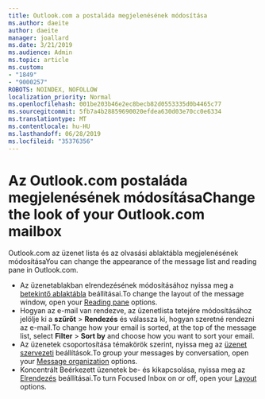 ```yaml
---
title: Outlook.com a postaláda megjelenésének módosítása
ms.author: daeite
author: daeite
manager: joallard
ms.date: 3/21/2019
ms.audience: Admin
ms.topic: article
ms.custom:
- "1849"
- "9000257"
ROBOTS: NOINDEX, NOFOLLOW
localization_priority: Normal
ms.openlocfilehash: 001be203b46e2ec8becb82d0553335d0b4465c77
ms.sourcegitcommit: 5fb7a4b28859690020efdea630d03e70cc0e6334
ms.translationtype: MT
ms.contentlocale: hu-HU
ms.lasthandoff: 06/28/2019
ms.locfileid: "35376356"
---
```

# <a name="change-the-look-of-your-outlookcom-mailbox"></a><span data-ttu-id="73a42-102">Az Outlook.com postaláda megjelenésének módosítása</span><span class="sxs-lookup"><span data-stu-id="73a42-102">Change the look of your Outlook.com mailbox</span></span>

<span data-ttu-id="73a42-103">Outlook.com az üzenet lista és az olvasási ablaktábla megjelenésének módosítása</span><span class="sxs-lookup"><span data-stu-id="73a42-103">You can change the appearance of the message list and reading pane in Outlook.com.</span></span>

- <span data-ttu-id="73a42-104">Az üzenetablakban elrendezésének módosításához nyissa meg a [betekintő ablaktábla](https://outlook.live.com/mail/options/mail/layout/readingPane) beállításai.</span><span class="sxs-lookup"><span data-stu-id="73a42-104">To change the layout of the message window, open your [Reading pane](https://outlook.live.com/mail/options/mail/layout/readingPane) options.</span></span>
- <span data-ttu-id="73a42-105">Hogyan az e-mail van rendezve, az üzenetlista tetejére módosításához jelölje ki a **szűrőt** > **Rendezés** és válassza ki, hogyan szeretné rendezni az e-mail.</span><span class="sxs-lookup"><span data-stu-id="73a42-105">To change how your email is sorted, at the top of the message list, select **Filter** > **Sort by** and choose how you want to sort your email.</span></span>
- <span data-ttu-id="73a42-106">Az üzenetek csoportosítása témakörök szerint, nyissa meg az [üzenet szervezeti](https://outlook.live.com/mail/options/mail/layout/conversations) beállítások.</span><span class="sxs-lookup"><span data-stu-id="73a42-106">To group your messages by conversation, open your [Message organization](https://outlook.live.com/mail/options/mail/layout/conversations) options.</span></span>
- <span data-ttu-id="73a42-107">Koncentrált Beérkezett üzenetek be- és kikapcsolása, nyissa meg az [Elrendezés](https://outlook.live.com/mail/options/mail/layout/focused) beállításai.</span><span class="sxs-lookup"><span data-stu-id="73a42-107">To turn Focused Inbox on or off, open your [Layout](https://outlook.live.com/mail/options/mail/layout/focused) options.</span></span>
